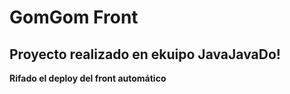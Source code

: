 # GomGom Front

## Proyecto realizado en ekuipo JavaJavaDo!

**Rifado el deploy del front automático**


